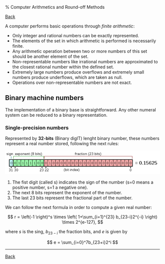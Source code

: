 % Computer Arithmetics and Round-off Methods

[Back](index.md)

A computer performs basic operations through *finite arithmetic*:

* Only integer and rational numbers can be exactly represented.
* The elements of the set in which arithmetic is performed is necessarily finite.
* Any arithmetic operation between two or more numbers of this set should be another element of the set.
* Non-representable numbers like irrational numbers are approximated to the closest rational number within the defined set.
* Extremely large numbers produce overflows and extremely small numbers produce underflows, which are taken as null.
* Operations over non-representable numbers are not exact.

## Binary machine numbers

The implementation of a binary base is straightforward. Any other numeral system can be reduced to a binary representation.

### Single-precision numbers

Represented by **32-bits** (Binary digIT) lenght binary number, these numbers represent a real number stored, following the next rules:

![](images/binary-32.png)


1. The fist digit (called s) indicates the sign of the number (s=0 means a positive number, s=1 a negative one).
2. The next 8 bits represent the exponent of the number.
3. The last 23 bits represent the fractional part of the number.

We can follow the next formula in order to compute a given real number:

$$ r = \left(-1 \right)^s \times \left( 1+\sum_{i=1}^{23} b_{23-i}2^{-i} \right) \times 2^{e-127}, $$

where $s$ is the sing, $b_{23-i}$ the fraction bits, and $e$ is given by

$$ e = \sum_{i=0}^7b_{23+i}2^i $$


---
[Back](index.md)

